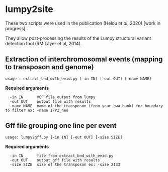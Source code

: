 # lumpy2site

These two scripts were used in the publication (Helou _et al_, 2020) [work in progress].

They allow post-processing the results of the Lumpy structural variant detection tool (RM Layer et al, 2014).

## Extraction of interchromosomal events (mapping to transposon and genome)

```
usage : extract_bnd_with_evid.py [-in IN] [-out OUT] [-name NAME]
```

**Required arguments**
```
  -in IN      VCF file output from lumpy
  -out OUT    output file with results
  -name NAME  name of the transposon (from your bwa bank) for boundary to filter ex: -name IFP2_neo
```

## Gff file grouping one line per event

```
usage: lumpy2gff.py [-in IN] [-out OUT] [-size SIZE]
```

**Required arguments**
```
  -in IN      file from extract_bnd_with_evid.py
  -out OUT    output gff file with results
  -size SIZE  size of the transposon ex: -size 2133
```

